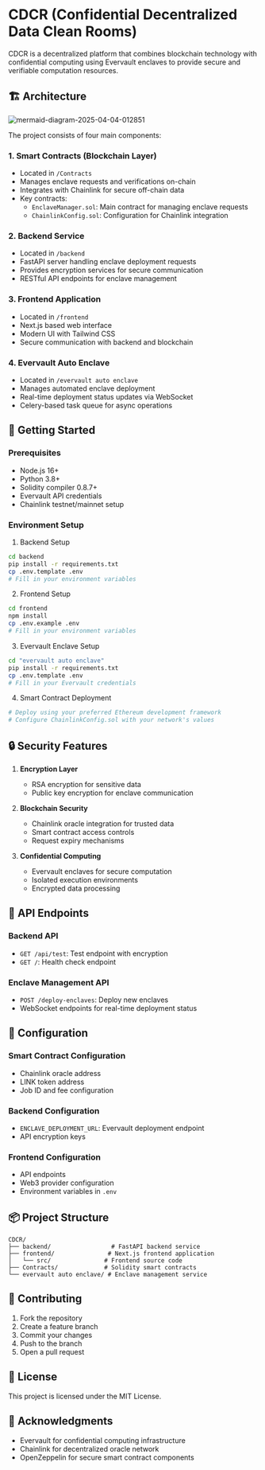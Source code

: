 # CDCR (Confidential Decentralized Data Clean Rooms)

CDCR is a decentralized platform that combines blockchain technology with confidential computing using Evervault enclaves to provide secure and verifiable computation resources.

## 🏗️ Architecture
![mermaid-diagram-2025-04-04-012851](https://github.com/user-attachments/assets/bf66af31-cf8e-48d3-bedf-0ec7e08ab0f9)


The project consists of four main components:

### 1. Smart Contracts (Blockchain Layer)
- Located in `/Contracts`
- Manages enclave requests and verifications on-chain
- Integrates with Chainlink for secure off-chain data
- Key contracts:
  - `EnclaveManager.sol`: Main contract for managing enclave requests
  - `ChainlinkConfig.sol`: Configuration for Chainlink integration

### 2. Backend Service
- Located in `/backend`
- FastAPI server handling enclave deployment requests
- Provides encryption services for secure communication
- RESTful API endpoints for enclave management

### 3. Frontend Application
- Located in `/frontend`
- Next.js based web interface
- Modern UI with Tailwind CSS
- Secure communication with backend and blockchain

### 4. Evervault Auto Enclave
- Located in `/evervault auto enclave`
- Manages automated enclave deployment
- Real-time deployment status updates via WebSocket
- Celery-based task queue for async operations

## 🚀 Getting Started

### Prerequisites
- Node.js 16+
- Python 3.8+
- Solidity compiler 0.8.7+
- Evervault API credentials
- Chainlink testnet/mainnet setup

### Environment Setup

1. Backend Setup
```bash
cd backend
pip install -r requirements.txt
cp .env.template .env
# Fill in your environment variables
```

2. Frontend Setup
```bash
cd frontend
npm install
cp .env.example .env
# Fill in your environment variables
```

3. Evervault Enclave Setup
```bash
cd "evervault auto enclave"
pip install -r requirements.txt
cp .env.template .env
# Fill in your Evervault credentials
```

4. Smart Contract Deployment
```bash
# Deploy using your preferred Ethereum development framework
# Configure ChainlinkConfig.sol with your network's values
```

## 🔒 Security Features

1. **Encryption Layer**
   - RSA encryption for sensitive data
   - Public key encryption for enclave communication

2. **Blockchain Security**
   - Chainlink oracle integration for trusted data
   - Smart contract access controls
   - Request expiry mechanisms

3. **Confidential Computing**
   - Evervault enclaves for secure computation
   - Isolated execution environments
   - Encrypted data processing

## 📡 API Endpoints

### Backend API
- `GET /api/test`: Test endpoint with encryption
- `GET /`: Health check endpoint

### Enclave Management API
- `POST /deploy-enclaves`: Deploy new enclaves
- WebSocket endpoints for real-time deployment status

## 🔧 Configuration

### Smart Contract Configuration
- Chainlink oracle address
- LINK token address
- Job ID and fee configuration

### Backend Configuration
- `ENCLAVE_DEPLOYMENT_URL`: Evervault deployment endpoint
- API encryption keys

### Frontend Configuration
- API endpoints
- Web3 provider configuration
- Environment variables in `.env`

## 📦 Project Structure

```
CDCR/
├── backend/                 # FastAPI backend service
├── frontend/               # Next.js frontend application
│   └── src/               # Frontend source code
├── Contracts/             # Solidity smart contracts
└── evervault auto enclave/ # Enclave management service
```

## 🤝 Contributing

1. Fork the repository
2. Create a feature branch
3. Commit your changes
4. Push to the branch
5. Open a pull request

## 📄 License

This project is licensed under the MIT License.

## 🙏 Acknowledgments

- Evervault for confidential computing infrastructure
- Chainlink for decentralized oracle network
- OpenZeppelin for secure smart contract components 
